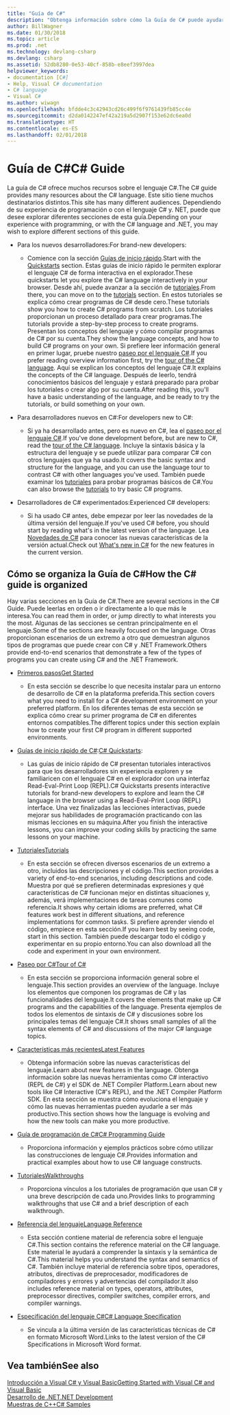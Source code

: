 ```yaml
---
title: "Guía de C#"
description: "Obtenga información sobre cómo la Guía de C# puede ayudarle a obtener un amplio conocimiento de C#, tanto si es un desarrollador nuevo como si es un experto."
author: BillWagner
ms.date: 01/30/2018
ms.topic: article
ms.prod: .net
ms.technology: devlang-csharp
ms.devlang: csharp
ms.assetid: 52db8280-0e53-40cf-858b-e8eef3997dea
helpviewer_keywords:
- documentation [C#]
- Help, Visual C# documentation
- C# language
- Visual C#
ms.author: wiwagn
ms.openlocfilehash: bfdde4c3c42943cd26c499f6f9761439fb85cc4e
ms.sourcegitcommit: d2da0142247ef42a219a5d2907f153e62dc6ea0d
ms.translationtype: HT
ms.contentlocale: es-ES
ms.lasthandoff: 02/01/2018
---
```

# <a name="c-guide"></a><span data-ttu-id="fc980-103">Guía de C#</span><span class="sxs-lookup"><span data-stu-id="fc980-103">C# Guide</span></span>

<span data-ttu-id="fc980-104">La guía de C# ofrece muchos recursos sobre el lenguaje C#.</span><span class="sxs-lookup"><span data-stu-id="fc980-104">The C# guide provides many resources about the C# language.</span></span> <span data-ttu-id="fc980-105">Este sitio tiene muchos destinatarios distintos.</span><span class="sxs-lookup"><span data-stu-id="fc980-105">This site has many different audiences.</span></span> <span data-ttu-id="fc980-106">Dependiendo de su experiencia de programación o con el lenguaje C# y. NET, puede que desee explorar diferentes secciones de esta guía.</span><span class="sxs-lookup"><span data-stu-id="fc980-106">Depending on your experience with programming, or with the C# language and .NET, you may wish to explore different sections of this guide.</span></span>

* <span data-ttu-id="fc980-107">Para los nuevos desarrolladores:</span><span class="sxs-lookup"><span data-stu-id="fc980-107">For brand-new developers:</span></span>
  * <span data-ttu-id="fc980-108">Comience con la sección [Guías de inicio rápido](quick-starts/index.md).</span><span class="sxs-lookup"><span data-stu-id="fc980-108">Start with the [Quickstarts](quick-starts/index.md) section.</span></span> <span data-ttu-id="fc980-109">Estas guías de inicio rápido le permiten explorar el lenguaje C# de forma interactiva en el explorador.</span><span class="sxs-lookup"><span data-stu-id="fc980-109">These quickstarts let you explore the C# language interactively in your browser.</span></span> <span data-ttu-id="fc980-110">Desde ahí, puede avanzar a la sección de [tutoriales](tutorials/index.md).</span><span class="sxs-lookup"><span data-stu-id="fc980-110">From there, you can move on to the [tutorials](tutorials/index.md) section.</span></span> <span data-ttu-id="fc980-111">En estos tutoriales se explica cómo crear programas de C# desde cero.</span><span class="sxs-lookup"><span data-stu-id="fc980-111">These tutorials show you how to create C# programs from scratch.</span></span> <span data-ttu-id="fc980-112">Los tutoriales proporcionan un proceso detallado para crear programas.</span><span class="sxs-lookup"><span data-stu-id="fc980-112">The tutorials provide a step-by-step process to create programs.</span></span> <span data-ttu-id="fc980-113">Presentan los conceptos del lenguaje y cómo compilar programas de C# por su cuenta.</span><span class="sxs-lookup"><span data-stu-id="fc980-113">They show the language concepts, and how to build C# programs on your own.</span></span> <span data-ttu-id="fc980-114">Si prefiere leer información general en primer lugar, pruebe nuestro [paseo por el lenguaje C#](tour-of-csharp/index.md).</span><span class="sxs-lookup"><span data-stu-id="fc980-114">If you prefer reading overview information first, try the [tour of the C# language](tour-of-csharp/index.md).</span></span> <span data-ttu-id="fc980-115">Aquí se explican los conceptos del lenguaje C#.</span><span class="sxs-lookup"><span data-stu-id="fc980-115">It explains the concepts of the C# language.</span></span> <span data-ttu-id="fc980-116">Después de leerlo, tendrá conocimientos básicos del lenguaje y estará preparado para probar los tutoriales o crear algo por su cuenta.</span><span class="sxs-lookup"><span data-stu-id="fc980-116">After reading this, you'll have a basic understanding of the language, and be ready to try the tutorials, or build something on your own.</span></span>

* <span data-ttu-id="fc980-117">Para desarrolladores nuevos en C#:</span><span class="sxs-lookup"><span data-stu-id="fc980-117">For developers new to C#:</span></span>
  * <span data-ttu-id="fc980-118">Si ya ha desarrollado antes, pero es nuevo en C#, lea el [paseo por el lenguaje C#](tour-of-csharp/index.md).</span><span class="sxs-lookup"><span data-stu-id="fc980-118">If you've done development before, but are new to C#, read the [tour of the C# language](tour-of-csharp/index.md).</span></span> <span data-ttu-id="fc980-119">Incluye la sintaxis básica y la estructura del lenguaje y se puede utilizar para comparar C# con otros lenguajes que ya ha usado.</span><span class="sxs-lookup"><span data-stu-id="fc980-119">It covers the basic syntax and structure for the language, and you can use the language tour to contrast C# with other languages you've used.</span></span> <span data-ttu-id="fc980-120">También puede examinar los [tutoriales](tutorials/index.md) para probar programas básicos de C#.</span><span class="sxs-lookup"><span data-stu-id="fc980-120">You can also browse the [tutorials](tutorials/index.md) to try basic C# programs.</span></span>

* <span data-ttu-id="fc980-121">Desarrolladores de C# experimentados:</span><span class="sxs-lookup"><span data-stu-id="fc980-121">Experienced C# developers:</span></span>
  * <span data-ttu-id="fc980-122">Si ha usado C# antes, debe empezar por leer las novedades de la última versión del lenguaje.</span><span class="sxs-lookup"><span data-stu-id="fc980-122">If you've used C# before, you should start by reading what's in the latest version of the language.</span></span> <span data-ttu-id="fc980-123">Lea [Novedades de C#](whats-new/index.md) para conocer las nuevas características de la versión actual.</span><span class="sxs-lookup"><span data-stu-id="fc980-123">Check out [What's new in C#](whats-new/index.md) for the new features in the current version.</span></span>

## <a name="how-the-c-guide-is-organized"></a><span data-ttu-id="fc980-124">Cómo se organiza la Guía de C#</span><span class="sxs-lookup"><span data-stu-id="fc980-124">How the C# guide is organized</span></span>

<span data-ttu-id="fc980-125">Hay varias secciones en la Guía de C#.</span><span class="sxs-lookup"><span data-stu-id="fc980-125">There are several sections in the C# Guide.</span></span> <span data-ttu-id="fc980-126">Puede leerlas en orden o ir directamente a lo que más le interesa.</span><span class="sxs-lookup"><span data-stu-id="fc980-126">You can read them in order, or jump directly to what interests you the most.</span></span> <span data-ttu-id="fc980-127">Algunas de las secciones se centran principalmente en el lenguaje.</span><span class="sxs-lookup"><span data-stu-id="fc980-127">Some of the sections are heavily focused on the language.</span></span> <span data-ttu-id="fc980-128">Otras proporcionan escenarios de un extremo a otro que demuestran algunos tipos de programas que puede crear con C# y .NET Framework.</span><span class="sxs-lookup"><span data-stu-id="fc980-128">Others provide end-to-end scenarios that demonstrate a few of the types of programs you can create using C# and the .NET Framework.</span></span>

* [<span data-ttu-id="fc980-129">Primeros pasos</span><span class="sxs-lookup"><span data-stu-id="fc980-129">Get Started</span></span>](getting-started/index.md)
  * <span data-ttu-id="fc980-130">En esta sección se describe lo que necesita instalar para un entorno de desarrollo de C# en la plataforma preferida.</span><span class="sxs-lookup"><span data-stu-id="fc980-130">This section covers what you need to install for a C# development environment on your preferred platform.</span></span> <span data-ttu-id="fc980-131">En los diferentes temas de esta sección se explica cómo crear su primer programa de C# en diferentes entornos compatibles.</span><span class="sxs-lookup"><span data-stu-id="fc980-131">The different topics under this section explain how to create your first C# program in different supported environments.</span></span>

* <span data-ttu-id="fc980-132">[Guías de inicio rápido de C#](quick-starts/index.md):</span><span class="sxs-lookup"><span data-stu-id="fc980-132">[C# Quickstarts](quick-starts/index.md):</span></span>
  * <span data-ttu-id="fc980-133">Las guías de inicio rápido de C# presentan tutoriales interactivos para que los desarrolladores sin experiencia exploren y se familiaricen con el lenguaje C# en el explorador con una interfaz Read-Eval-Print Loop (REPL).</span><span class="sxs-lookup"><span data-stu-id="fc980-133">C# Quickstarts presents interactive tutorials for brand-new developers to explore and learn the C# language in the browser using a Read-Eval-Print Loop (REPL) interface.</span></span> <span data-ttu-id="fc980-134">Una vez finalizadas las lecciones interactivas, puede mejorar sus habilidades de programación practicando con las mismas lecciones en su máquina.</span><span class="sxs-lookup"><span data-stu-id="fc980-134">After you finish the interactive lessons, you can improve your coding skills by practicing the same lessons on your machine.</span></span>

* [<span data-ttu-id="fc980-135">Tutoriales</span><span class="sxs-lookup"><span data-stu-id="fc980-135">Tutorials</span></span>](tutorials/index.md)
  * <span data-ttu-id="fc980-136">En esta sección se ofrecen diversos escenarios de un extremo a otro, incluidos las descripciones y el código.</span><span class="sxs-lookup"><span data-stu-id="fc980-136">This section provides a variety of end-to-end scenarios, including descriptions and code.</span></span> <span data-ttu-id="fc980-137">Muestra por qué se prefieren determinadas expresiones y qué características de C# funcionan mejor en distintas situaciones y, además, verá implementaciones de tareas comunes como referencia.</span><span class="sxs-lookup"><span data-stu-id="fc980-137">It shows why certain idioms are preferred, what C# features work best in different situations, and reference implementations for common tasks.</span></span> <span data-ttu-id="fc980-138">Si prefiere aprender viendo el código, empiece en esta sección.</span><span class="sxs-lookup"><span data-stu-id="fc980-138">If you learn best by seeing code, start in this section.</span></span> <span data-ttu-id="fc980-139">También puede descargar todo el código y experimentar en su propio entorno.</span><span class="sxs-lookup"><span data-stu-id="fc980-139">You can also download all the code and experiment in your own environment.</span></span>

* [<span data-ttu-id="fc980-140">Paseo por C#</span><span class="sxs-lookup"><span data-stu-id="fc980-140">Tour of C#</span></span>](tour-of-csharp/index.md)
  * <span data-ttu-id="fc980-141">En esta sección se proporciona información general sobre el lenguaje.</span><span class="sxs-lookup"><span data-stu-id="fc980-141">This section provides an overview of the language.</span></span> <span data-ttu-id="fc980-142">Incluye los elementos que componen los programas de C# y las funcionalidades del lenguaje.</span><span class="sxs-lookup"><span data-stu-id="fc980-142">It covers the elements that make up C# programs and the capabilities of the language.</span></span> <span data-ttu-id="fc980-143">Presenta ejemplos de todos los elementos de sintaxis de C# y discusiones sobre los principales temas del lenguaje C#.</span><span class="sxs-lookup"><span data-stu-id="fc980-143">It shows small samples of all the syntax elements of C# and discussions of the major C# language topics.</span></span>

* [<span data-ttu-id="fc980-144">Características más recientes</span><span class="sxs-lookup"><span data-stu-id="fc980-144">Latest Features</span></span>](whats-new/index.md)
  * <span data-ttu-id="fc980-145">Obtenga información sobre las nuevas características del lenguaje.</span><span class="sxs-lookup"><span data-stu-id="fc980-145">Learn about new features in the language.</span></span> <span data-ttu-id="fc980-146">Obtenga información sobre las nuevas herramientas como C# interactivo (REPL de C#) y el SDK de .NET Compiler Platform.</span><span class="sxs-lookup"><span data-stu-id="fc980-146">Learn about new tools like C# Interactive (C#'s REPL), and the .NET Compiler Platform SDK.</span></span> <span data-ttu-id="fc980-147">En esta sección se muestra cómo evoluciona el lenguaje y cómo las nuevas herramientas pueden ayudarle a ser más productivo.</span><span class="sxs-lookup"><span data-stu-id="fc980-147">This section shows how the language is evolving and how the new tools can make you more productive.</span></span>

<!--
* [.NET Compiler Platform SDK](roslyn-sdk/index.md)
  * The .NET Compiler Platform SDK enables you to write components that analyze code, and suggest or make improvements to that code. In this section, you'll learn how the APIs are organized, and how you can create code that enables rules and practices for your team. You'll also see samples, end-to-end scenarios, and links to other libraries with more examples using these APIs.
-->

* [<span data-ttu-id="fc980-148">Guía de programación de C#</span><span class="sxs-lookup"><span data-stu-id="fc980-148">C# Programming Guide</span></span>](../csharp/programming-guide/index.md)
  * <span data-ttu-id="fc980-149">Proporciona información y ejemplos prácticos sobre cómo utilizar las construcciones de lenguaje C#.</span><span class="sxs-lookup"><span data-stu-id="fc980-149">Provides information and practical examples about how to use C# language constructs.</span></span>

* [<span data-ttu-id="fc980-150">Tutoriales</span><span class="sxs-lookup"><span data-stu-id="fc980-150">Walkthroughs</span></span>](../csharp/walkthroughs.md)
  * <span data-ttu-id="fc980-151">Proporciona vínculos a los tutoriales de programación que usan C# y una breve descripción de cada uno.</span><span class="sxs-lookup"><span data-stu-id="fc980-151">Provides links to programming walkthroughs that use C# and a brief description of each walkthrough.</span></span>

* [<span data-ttu-id="fc980-152">Referencia del lenguaje</span><span class="sxs-lookup"><span data-stu-id="fc980-152">Language Reference</span></span>](language-reference/index.md)
  * <span data-ttu-id="fc980-153">Esta sección contiene material de referencia sobre el lenguaje C#.</span><span class="sxs-lookup"><span data-stu-id="fc980-153">This section contains the reference material on the C# language.</span></span> <span data-ttu-id="fc980-154">Este material le ayudará a comprender la sintaxis y la semántica de C#.</span><span class="sxs-lookup"><span data-stu-id="fc980-154">This material helps you understand the syntax and semantics of C#.</span></span> <span data-ttu-id="fc980-155">También incluye material de referencia sobre tipos, operadores, atributos, directivas de preprocesador, modificadores de compiladores y errores y advertencias del compilador.</span><span class="sxs-lookup"><span data-stu-id="fc980-155">It also includes reference material on types, operators, attributes, preprocessor directives, compiler switches, compiler errors, and compiler warnings.</span></span>

* [<span data-ttu-id="fc980-156">Especificación del lenguaje C#</span><span class="sxs-lookup"><span data-stu-id="fc980-156">C# Language Specification</span></span>](../csharp/language-reference/language-specification/index.md)
  * <span data-ttu-id="fc980-157">Se vincula a la última versión de las características técnicas de C# en formato Microsoft Word.</span><span class="sxs-lookup"><span data-stu-id="fc980-157">Links to the latest version of the C# Specifications in Microsoft Word format.</span></span>

## <a name="see-also"></a><span data-ttu-id="fc980-158">Vea también</span><span class="sxs-lookup"><span data-stu-id="fc980-158">See also</span></span>

[<span data-ttu-id="fc980-159">Introducción a Visual C# y Visual Basic</span><span class="sxs-lookup"><span data-stu-id="fc980-159">Getting Started with Visual C# and Visual Basic</span></span>](/visualstudio/ide/getting-started-with-visual-csharp-and-visual-basic)  
[<span data-ttu-id="fc980-160">Desarrollo de .NET</span><span class="sxs-lookup"><span data-stu-id="fc980-160">.NET Development</span></span>](https://msdn.microsoft.com/library/ff361664)  
[<span data-ttu-id="fc980-161">Muestras de C++</span><span class="sxs-lookup"><span data-stu-id="fc980-161">C# Samples</span></span>](http://code.msdn.microsoft.com/site/search?f%5B0%5D.Type=ProgrammingLanguage&f%5B0%5D.Value=C%23&f%5B0%5D.Text=C%23)  